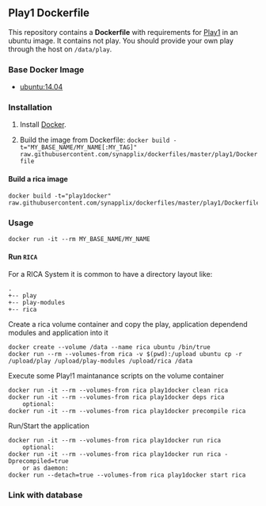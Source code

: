 ## Play1 Dockerfile


This repository contains a **Dockerfile** with requirements for [Play1](https://www.playframework.com/documentation/1.4.x/home) in an ubuntu image.
It contains not play. You should provide your own play through the host on `/data/play`.


### Base Docker Image

* [ubuntu:14.04](https://hub.docker.com/_/ubuntu/)


### Installation

1. Install [Docker](https://www.docker.com/).

2. Build the image from Dockerfile: `docker build -t="MY_BASE_NAME/MY_NAME[:MY_TAG]" raw.githubusercontent.com/synapplix/dockerfiles/master/play1/Dockerfile`

#### Build a rica image

    docker build -t="play1docker" raw.githubusercontent.com/synapplix/dockerfiles/master/play1/Dockerfile

### Usage

    docker run -it --rm MY_BASE_NAME/MY_NAME

#### Run `RICA`

For a RICA System it is common to have a directory layout like:

    .
    +-- play
    +-- play-modules
    +-- rica
    
Create a rica volume container and copy the play, application dependend modules and application into it

    docker create --volume /data --name rica ubuntu /bin/true 
    docker run --rm --volumes-from rica -v $(pwd):/upload ubuntu cp -r /upload/play /upload/play-modules /upload/rica /data
    
Execute some Play!1 maintanance scripts  on the volume container

    docker run -it --rm --volumes-from rica play1docker clean rica
    docker run -it --rm --volumes-from rica play1docker deps rica
        optional:
    docker run -it --rm --volumes-from rica play1docker precompile rica

Run/Start the application

    docker run -it --rm --volumes-from rica play1docker run rica
        optional:
    docker run -it --rm --volumes-from rica play1docker run rica -Dprecompiled=true
        or as daemon:
    docker run --detach=true --volumes-from rica play1docker start rica

### Link with database

